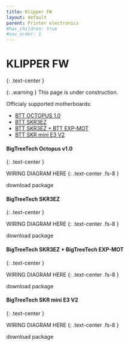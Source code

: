```yaml
---
title: Klipper FW
layout: default
parent: Printer electronics
#has_children: true
#nav_order: 1
---
```

# KLIPPER FW
{: .text-center }

{: .warning }
This page is under construction.

Officialy supported motherboards:
- [BTT OCTOPUS 1.0]
- [BTT SKR3EZ]
- [BTT SKR3EZ + BTT EXP-MOT]
- [BTT SKR mini E3 V2]

#### BigTreeTech Octopus v1.0
{: .text-center }

WIRING DIAGRAM HERE
{: .text-center .fs-8 }

download package

#### BigTreeTech SKR3EZ
{: .text-center }

WIRING DIAGRAM HERE
{: .text-center .fs-8 }

download package

#### BigTreeTech SKR3EZ + BigTreeTech EXP-MOT
{: .text-center }

WIRING DIAGRAM HERE
{: .text-center .fs-8 }

download package

#### BigTreeTech SKR mini E3 V2
{: .text-center }

WIRING DIAGRAM HERE
{: .text-center .fs-8 }

download package

[BTT OCTOPUS 1.0]: https://rh3d.xyz/klipper.html#bigtreetech-octopus-v10
[BTT SKR3EZ]: https://rh3d.xyz/klipper.html#bigtreetech-skr3ez
[BTT SKR3EZ + BTT EXP-MOT]: https://rh3d.xyz/klipper.html#bigtreetech-skr3ez--bigtreetech-exp-mot
[BTT SKR mini E3 V2]: https://rh3d.xyz/klipper.html#bigtreetech-skr-mini-e3-v2
